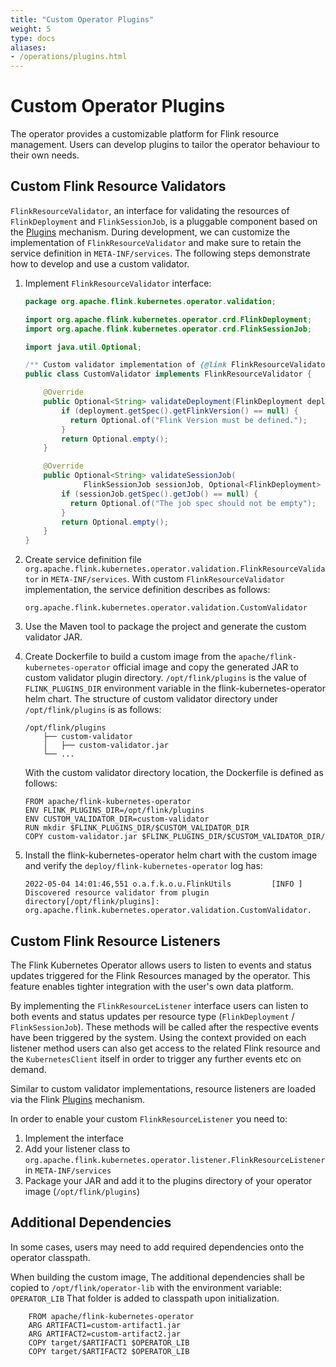 ```yaml
---
title: "Custom Operator Plugins"
weight: 5
type: docs
aliases:
- /operations/plugins.html
---
```

<!--
Licensed to the Apache Software Foundation (ASF) under one
or more contributor license agreements.  See the NOTICE file
distributed with this work for additional information
regarding copyright ownership.  The ASF licenses this file
to you under the Apache License, Version 2.0 (the
"License"); you may not use this file except in compliance
with the License.  You may obtain a copy of the License at

  http://www.apache.org/licenses/LICENSE-2.0

Unless required by applicable law or agreed to in writing,
software distributed under the License is distributed on an
"AS IS" BASIS, WITHOUT WARRANTIES OR CONDITIONS OF ANY
KIND, either express or implied.  See the License for the
specific language governing permissions and limitations
under the License.
-->

# Custom Operator Plugins

The operator provides a customizable platform for Flink resource management. Users can develop plugins to tailor the operator behaviour to their own needs.

## Custom Flink Resource Validators

`FlinkResourceValidator`, an interface for validating the resources of `FlinkDeployment` and `FlinkSessionJob`,  is a pluggable component based on the [Plugins](https://nightlies.apache.org/flink/flink-docs-master/docs/deployment/filesystems/plugins) mechanism. During development, we can customize the implementation of `FlinkResourceValidator` and make sure to retain the service definition in `META-INF/services`.
The following steps demonstrate how to develop and use a custom validator.

1. Implement `FlinkResourceValidator` interface:
    ```java
    package org.apache.flink.kubernetes.operator.validation;

    import org.apache.flink.kubernetes.operator.crd.FlinkDeployment;
    import org.apache.flink.kubernetes.operator.crd.FlinkSessionJob;

    import java.util.Optional;

    /** Custom validator implementation of {@link FlinkResourceValidator}. */
    public class CustomValidator implements FlinkResourceValidator {

        @Override
        public Optional<String> validateDeployment(FlinkDeployment deployment) {
            if (deployment.getSpec().getFlinkVersion() == null) {
              return Optional.of("Flink Version must be defined.");
            }
            return Optional.empty();
        }

        @Override
        public Optional<String> validateSessionJob(
                 FlinkSessionJob sessionJob, Optional<FlinkDeployment> session) {
            if (sessionJob.getSpec().getJob() == null) {
              return Optional.of("The job spec should not be empty");
            }
            return Optional.empty();
        }
    }
    ```

2. Create service definition file `org.apache.flink.kubernetes.operator.validation.FlinkResourceValidator` in `META-INF/services`.   With custom `FlinkResourceValidator` implementation, the service definition describes as follows:
    ```text
    org.apache.flink.kubernetes.operator.validation.CustomValidator
    ```

3. Use the Maven tool to package the project and generate the custom validator JAR.

4. Create Dockerfile to build a custom image from the `apache/flink-kubernetes-operator` official image and copy the generated JAR to custom validator plugin directory.
    `/opt/flink/plugins` is the value of `FLINK_PLUGINS_DIR` environment variable in the flink-kubernetes-operator helm chart. The structure of custom validator directory under `/opt/flink/plugins` is as follows:
    ```text
    /opt/flink/plugins
        ├── custom-validator
        │   ├── custom-validator.jar
        └── ...
    ```

    With the custom validator directory location, the Dockerfile is defined as follows:
    ```shell script
    FROM apache/flink-kubernetes-operator
    ENV FLINK_PLUGINS_DIR=/opt/flink/plugins
    ENV CUSTOM_VALIDATOR_DIR=custom-validator
    RUN mkdir $FLINK_PLUGINS_DIR/$CUSTOM_VALIDATOR_DIR
    COPY custom-validator.jar $FLINK_PLUGINS_DIR/$CUSTOM_VALIDATOR_DIR/
    ```

5. Install the flink-kubernetes-operator helm chart with the custom image and verify the `deploy/flink-kubernetes-operator` log has:
    ```text
    2022-05-04 14:01:46,551 o.a.f.k.o.u.FlinkUtils         [INFO ] Discovered resource validator from plugin directory[/opt/flink/plugins]: org.apache.flink.kubernetes.operator.validation.CustomValidator.
    ```

## Custom Flink Resource Listeners

The Flink Kubernetes Operator allows users to listen to events and status updates triggered for the Flink Resources managed by the operator.
This feature enables tighter integration with the user's own data platform.

By implementing the `FlinkResourceListener` interface users can listen to both events and status updates per resource type (`FlinkDeployment` / `FlinkSessionJob`). These methods will be called after the respective events have been triggered by the system.
Using the context provided on each listener method users can also get access to the related Flink resource and the `KubernetesClient` itself in order to trigger any further events etc on demand.

Similar to custom validator implementations, resource listeners are loaded via the Flink [Plugins](https://nightlies.apache.org/flink/flink-docs-master/docs/deployment/filesystems/plugins) mechanism.

In order to enable your custom `FlinkResourceListener` you need to:

 1. Implement the interface
 2. Add your listener class to `org.apache.flink.kubernetes.operator.listener.FlinkResourceListener` in `META-INF/services`
 3. Package your JAR and add it to the plugins directory of your operator image (`/opt/flink/plugins`)


## Additional Dependencies
In some cases, users may need to add required dependencies onto the operator classpath.

When building the custom image, The additional dependencies shall be copied to `/opt/flink/operator-lib` with the environment variable: `OPERATOR_LIB`
That folder is added to classpath upon initialization.

```shell script
    FROM apache/flink-kubernetes-operator
    ARG ARTIFACT1=custom-artifact1.jar
    ARG ARTIFACT2=custom-artifact2.jar
    COPY target/$ARTIFACT1 $OPERATOR_LIB
    COPY target/$ARTIFACT2 $OPERATOR_LIB
```
